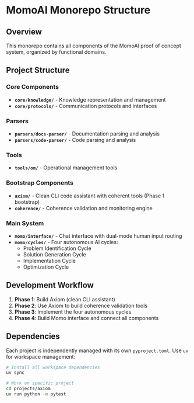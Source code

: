 # MomoAI Monorepo Structure

## Overview

This monorepo contains all components of the MomoAI proof of concept system, organized by functional domains.

## Project Structure

### Core Components
- **`core/knowledge/`** - Knowledge representation and management
- **`core/protocols/`** - Communication protocols and interfaces

### Parsers
- **`parsers/docs-parser/`** - Documentation parsing and analysis
- **`parsers/code-parser/`** - Code parsing and analysis

### Tools
- **`tools/om/`** - Operational management tools

### Bootstrap Components
- **`axiom/`** - Clean CLI code assistant with coherent tools (Phase 1 bootstrap)
- **`coherence/`** - Coherence validation and monitoring engine

### Main System
- **`momo/interface/`** - Chat interface with dual-mode human input routing
- **`momo/cycles/`** - Four autonomous AI cycles:
  - Problem Identification Cycle
  - Solution Generation Cycle  
  - Implementation Cycle
  - Optimization Cycle

## Development Workflow

1. **Phase 1**: Build Axiom (clean CLI assistant)
2. **Phase 2**: Use Axiom to build coherence validation tools
3. **Phase 3**: Implement the four autonomous cycles
4. **Phase 4**: Build Momo interface and connect all components

## Dependencies

Each project is independently managed with its own `pyproject.toml`. Use `uv` for workspace management:

```bash
# Install all workspace dependencies
uv sync

# Work on specific project
cd projects/axiom
uv run python -m pytest
```